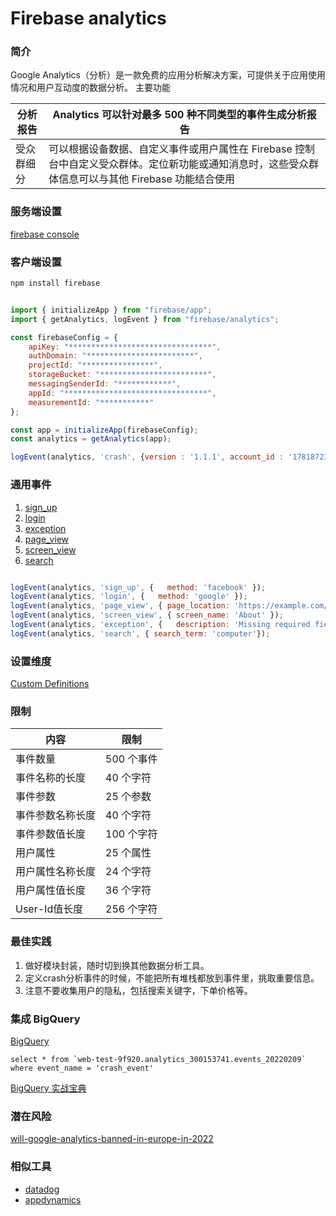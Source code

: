 # Firebase analytics

### 简介

Google Analytics（分析）是一款免费的应用分析解决方案，可提供关于应用使用情况和用户互动度的数据分析。
主要功能  

|分析报告|Analytics 可以针对最多 500 种不同类型的事件生成分析报告|
|----|----|
|受众群细分|可以根据设备数据、自定义事件或用户属性在 Firebase 控制台中自定义受众群体。定位新功能或通知消息时，这些受众群体信息可以与其他 Firebase 功能结合使用|

### 服务端设置

[firebase console](https://console.firebase.google.com/)

### 客户端设置

```js  
npm install firebase
```

```js

import { initializeApp } from "firebase/app";
import { getAnalytics, logEvent } from "firebase/analytics";

const firebaseConfig = {
    apiKey: "********************************",
    authDomain: "************************",
    projectId: "****************",
    storageBucket: "************************",
    messagingSenderId: "************",
    appId: "********************************",
    measurementId: "***********"
};

const app = initializeApp(firebaseConfig);
const analytics = getAnalytics(app);

logEvent(analytics, 'crash', {version : '1.1.1', account_id : '178187233', user_agent : 'firefox', company : '2', route : 'express', env : 'test', });

```

### 通用事件

1. [sign_up](https://developers.google.com/gtagjs/reference/event#sign_up)
2. [login](https://developers.google.com/gtagjs/reference/event#login)
3. [exception](https://developers.google.com/gtagjs/reference/event#exception)
4. [page_view](https://developers.google.com/gtagjs/reference/event#page_view)
5. [screen_view](https://developers.google.com/gtagjs/reference/event#screen_view)
6. [search](https://developers.google.com/gtagjs/reference/event#search)

```js

logEvent(analytics, 'sign_up', {   method: 'facebook' });
logEvent(analytics, 'login', {   method: 'google' });
logEvent(analytics, 'page_view', { page_location: 'https://example.com/about', page_path: '/about', page_title: 'About' });
logEvent(analytics, 'screen_view', { screen_name: 'About' });
logEvent(analytics, 'exception', {   description: 'Missing required field.', fatal: false });
logEvent(analytics, 'search', { search_term: 'computer'});

```

### 设置维度

[Custom Definitions](https://console.firebase.google.com/project/web-test-9f920/analytics/app/web:NTAwNzk3OTQtMzkwOC00YThhLWJiMjMtMTM4NDcyOGFkNDU0/userproperty/~2F%3Ft%3D1644483590861&fpn%3D659923416702&swu%3D1&sgu%3D1&sus%3Dupgraded&params%3D_u..pageSize%253D25&cs%3Dapp.m.userproperties.overview&g%3D1)

### 限制

|内容|限制|
|----|----|
|事件数量|500 个事件|
|事件名称的长度|40 个字符|
|事件参数|25 个参数|
|事件参数名称长度|40 个字符|
|事件参数值长度|100 个字符|
|用户属性|25 个属性|
|用户属性名称长度|24 个字符|
|用户属性值长度|36 个字符|
|User-Id值长度|256 个字符|

### 最佳实践

1. 做好模块封装，随时切到换其他数据分析工具。
2. 定义crash分析事件的时候，不能把所有堆栈都放到事件里，挑取重要信息。
3. 注意不要收集用户的隐私，包括搜索关键字，下单价格等。

### 集成 BigQuery

[BigQuery](https://console.cloud.google.com/bigquery?project=web-test-9f920)

```
select * from `web-test-9f920.analytics_300153741.events_20220209` where event_name = 'crash_event'
```

[BigQuery 实战宝典](https://support.google.com/analytics/answer/4419694#zippy=%2C%E6%9C%AC%E6%96%87%E5%8C%85%E5%90%AB%E7%9A%84%E4%B8%BB%E9%A2%98)

### 潜在风险

[will-google-analytics-banned-in-europe-in-2022](https://www.eseller365.com/will-google-analytics-banned-in-europe-in-2022/)

### 相似工具

* [datadog](https://www.datadoghq.com/)
* [appdynamics](https://www.appdynamics.com/)